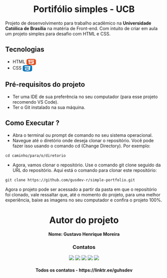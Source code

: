 <h1 align="center">
  Portifólio simples - UCB
</h1>

Projeto de desenvolvimento para trabalho acadêmico na <b>Universidade Católica de Brasília</b> na matéria de Front-end. Com intuito de criar em aula
um projeto simples para desafio com HTML e CSS.

## Tecnologias
 
- HTML <img align="center" alt="gusdev-Spring" height="20" width="30" src="https://raw.githubusercontent.com/tandpfun/skill-icons/65dea6c4eaca7da319e552c09f4cf5a9a8dab2c8/icons/HTML.svg"/>
- CSS <img align="center" alt="gusdev-Spring" height="20" width="30" src="https://raw.githubusercontent.com/tandpfun/skill-icons/65dea6c4eaca7da319e552c09f4cf5a9a8dab2c8/icons/CSS.svg"/>


## Pré-requisitos do projeto
- Ter uma IDE de sua preferência no seu computador (para esse projeto recomendo VS Code).
- Ter o Git instalado na sua máquina.

## Como Executar ?

- Abra o terminal ou prompt de comando no seu sistema operacional.
- Navegue até o diretório onde deseja clonar o repositório. Você pode fazer isso usando o comando cd (Change Directory). Por exemplo:
```
cd caminho/para/o/diretorio
```
- Agora, vamos clonar o repositório. Use o comando git clone seguido da URL do repositório. Aqui está o comando para clonar este repositório:
```
git clone https://github.com/gusdev-r/simple-portfolio.git
```
Agora o projeto pode ser acessado a partir da pasta em que o repositório foi clonado, vale ressaltar que, até o momento do projeto, para uma melhor 
experiência, baixe as imagens no seu computador e confira o projeto 100%.

<h1 align="center">
  Autor do projeto
</h1>
<p align="center">
  <b>Nome: Gustavo Henrique Moreira</b>
</p>
<h3 align="center">
  Contatos
</h3>

<div align="center">
  <a href="https://www.instagram.com/gusdev_r?igsh=MWltaGVpNjhoNWRidA==" target="_blank"><img src="https://img.shields.io/badge/Instagram-E4405F?style=for-the-badge&logo=instagram&logoColor=white" target="_blank"></a>
  <a href="https://www.linkedin.com/in/0812-gus-dev-java/" target="_blank"><img src="https://img.shields.io/badge/LinkedIn-0077B5?style=for-the-badge&logo=linkedin&logoColor=white" target="_blank"></a>
  <a href="https://www.tiktok.com/@gusdev_r" target="_blank"><img src="https://img.shields.io/badge/TikTok-000000?style=for-the-badge&logo=tiktok&logoColor=white" target="_blank"></a>
  <a href="https://discord.gg/5JCRr5NFMF" target="_blank"><img src="https://img.shields.io/badge/Discord-7289DA?style=for-the-badge&logo=discord&logoColor=white" target="_blank"></a>
  <a href="mailto:g.hen.moreira@gmail.com"><img src="https://img.shields.io/badge/-Gmail-%23333?style=for-the-badge&logo=gmail&logoColor=white" target="_blank"></a>
</div>

<h4 align="center">
  Todos os contatos - https://linktr.ee/guhsdev
</h4>
